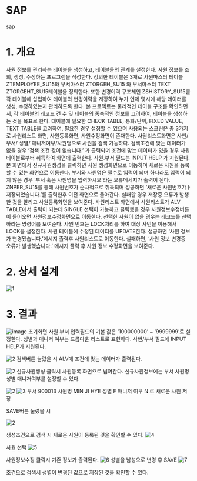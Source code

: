# SAP
sap


# 1. 개요
사원 정보를 관리하는 테이블을 생성하고, 테이블들의 관계를 설정한다. 사원 정보를 조회, 생성, 수정하는 프로그램을 작성한다. 정의한 테이블은 3개로 사원마스터 테이블 ZTEMPLOYEE_SU15와 부서마스터 ZTORGEH_SU15 와 부서마스터 TEXT ZTORGEHT_SU15테이블을 정의한다. 또한 변경이력 구조체인 ZSHISTORY_SU15를 각 테이블에 삽입하여 테이블의 변경이력을 저장하여 누가 언제 몇시에 해당 데이터를 생성, 수정하였는지 관리하도록 한다. 본 프로젝트는 물리적인 테이블 구조를 확인하면서, 각 테이블의 레코드 건 수 및 테이블의 종속적인 정보를 고려하여, 테이블을 생성하는 것을 목표로 한다. 테이블에 필요한 CHECK TABLE, 통화/단위, FIXED VALUE, TEXT TABLE을 고려하여, 필요한 경우 설정할 수 있으며 사용되는 스크린은 총 3가지로 사원리스트 화면, 사원등록화면, 사원수정화면이 존재한다. 사원리스트화면은 사번/ 부서/ 성별/ 매니저여부/사원명으로 사원을 검색 가능하다. 검색조건에 맞는 데이터가 없을 경우 ‘검색 조건 값이 없습니다.’ 가 출력되며 조건에 맞는 데이터가 있을 경우 사원테이블로부터 취득하여 화면에 출력한다. 사원.부서 필드는 INPUT HELP 가 지원된다. 본 화면에서 신규사원생성을 클릭하면 사원 생성화면으로 이동하며 새로운 사원을 등록할 수 있는 화면으로 이동한다. 부서와 사원명은 필수로 입력이 되며 하나라도 입력이 되지 않은 경우 ‘부서 혹은 사원명을 입력하시오’라는 오류메세지가 출력이 된다. ZNPER_SU15를 통해 사원번호가 순차적으로 취득되며 성공하면 ‘새로운 사원번호갸ㅏ 저장되었습니다.’를 출력한후 이전 화면으로 돌아간다. 실패할 경우 저장중 오류가 발생한 것을 알리고 사원등록화면을 보여준다. 사원리스트 화면에서 사원리스트가 ALV TABLE에서 출력이 되는데 SINGLE 선택이 가능하고 클릭했을 경우 사원정보수정버튼이 들어오면 사원정보수정화면으로 이동한다. 선택한 사원이 없을 경우는 레코드를 선택하라는 명령어를 보여준다. 사원 번호는 LOCK처리를 하여 대상 사번을 이용해서 LOCK을 설정한다. 사원 테이블에 수정된 데이터를 UPDATE한다. 성공하면 ‘사원 정보가 변경됐습니다.’메세지 출력후 사원리스트로 이동한다. 실패하면, ‘사원 정보 변경중 오류가 발생했습니다.’ 메시지 풀력 후 사원 정보 수정화면을 보여준다.


# 2. 상세 설계
![1](https://user-images.githubusercontent.com/54221681/138832432-ad56c18c-b03e-437a-9974-1ba45d74d6c1.PNG)

# 3. 결과
![image](https://user-images.githubusercontent.com/54221681/138832713-2cbd55a4-fd1c-4c77-ae27-530f1dd082ba.png)
 초기화면
사원 부서 입력필드의 기본 값은 ‘100000000’ ~ ‘9999999’로 설정한다.
성별과 매니저 여부는 드롭다운 리스트로 표현하다.
사번/부서 필드에 INPUT HELP가 지원된다.

![2](https://user-images.githubusercontent.com/54221681/138832801-11773b53-5e6e-423c-81ce-7e6c4e1ee82e.PNG)
검색버튼 눌렀을 시
 ALV에 조건에 맞는 데이터가 출력된다.
 
 ![2](https://user-images.githubusercontent.com/54221681/138832900-0fb21bee-fc2e-4775-aeb6-4cf4ebeb7f65.PNG)
 신규사원생성 클릭시
사원등록 화면으로 넘어간다. 
신규사원정보에는 부서 사원명 성별 매니저여부를 설정할 수 있다.


![2](https://user-images.githubusercontent.com/54221681/138832998-95acb63c-be3e-471a-9992-230ac8fca233.PNG)
![3](https://user-images.githubusercontent.com/54221681/138833176-9f02eac0-5626-4038-98b4-4106d7132e39.PNG)
부서 900013
사원명 MIN JI HYE
성별 F
매니저 여부 N
로 새로운 사원 저장


SAVE버튼 눌렀을 시

![2](https://user-images.githubusercontent.com/54221681/138833143-932b20d8-d702-453c-b389-0ebeb31024b1.PNG)

생성조건으로 검색 시 새로운 사원이 등록된 것을 확인할 수 있다.
![4](https://user-images.githubusercontent.com/54221681/138833407-d4eb512a-087b-4274-940c-20480842e7dc.PNG)


사원 선택
![5](https://user-images.githubusercontent.com/54221681/138833441-9b3c4b0a-de1c-4dc9-9130-d97ddd689463.PNG)

사원정보수정 클릭시
기존 정보가 출력된다.
![6](https://user-images.githubusercontent.com/54221681/138833449-5e5bbaed-71d4-4757-8d18-75a27be0876b.PNG)
성별을 남성으로 변경 후 SAVE
![7](https://user-images.githubusercontent.com/54221681/138833461-7cf58d3a-a7b9-4a15-95fc-66de99624717.PNG)


조건으로 검색시 성별이 변경된 값으로 저장된 것을 확인할 수 있다.



